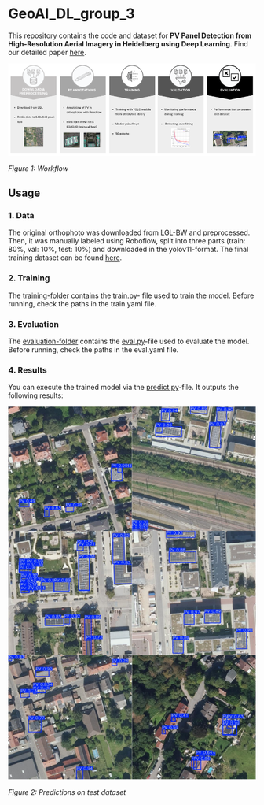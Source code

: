 # GeoAI_DL_group_3

This repository contains the code and dataset for **PV Panel Detection from High-Resolution Aerial Imagery in
Heidelberg using Deep Learning**.
Find our detailed paper [here](https://www.overleaf.com/project/677820b2950a3589a06c9194).

![Workflow](figures/workflow.png)

*Figure 1: Workflow*



## Usage

### 1. Data
The original orthophoto was downloaded from [LGL-BW](https://opengeodata.lgl-bw.de/#/(sidenav:product/2)) and preprocessed. Then, it was manually labeled using Roboflow, split into three parts (train: 80%, val: 10%, test: 10%) and downloaded in the yolov11-format. The final training dataset can be found [here](https://github.com/KexsMaren/GeoAI_DL_group_3/tree/main/data/final_polygons.yolov11).


### 2. Training
The [training-folder](https://github.com/KexsMaren/GeoAI_DL_group_3/tree/main/training) contains the [train.py](training/train.py)- file used to train the model. Before running, check the paths in the train.yaml file.


### 3. Evaluation
The [evaluation-folder](https://github.com/KexsMaren/GeoAI_DL_group_3/tree/main/evaluation) contains the [eval.py](evaluation/eval.py)-file used to evaluate the model. Before running, check the paths in the eval.yaml file.

### 4. Results

You can execute the trained model via the [predict.py](predict.py)-file. It outputs the following results:

![Predictions](figures/predictions.png)

*Figure 2: Predictions on test dataset*
